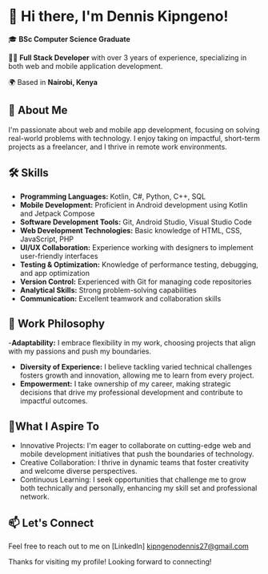 # 👋 Hi there, I'm Dennis Kipngeno!

🎓 **BSc Computer Science Graduate** 

👨‍💻 **Full Stack Developer** with over 3 years of experience, specializing in both web and mobile application development. 

🌍 Based in **Nairobi, Kenya**  

## 🚀 About Me
I'm passionate about web and mobile app development, focusing on solving real-world problems with technology. I enjoy taking on impactful, short-term projects as a freelancer, and I thrive in remote work environments.

## 🛠️ Skills
- **Programming Languages:** Kotlin, C#, Python, C++, SQL
- **Mobile Development:** Proficient in Android development using Kotlin and Jetpack Compose
- **Software Development Tools:** Git, Android Studio, Visual Studio Code
- **Web Development Technologies:** Basic knowledge of HTML, CSS, JavaScript, PHP
- **UI/UX Collaboration:** Experience working with designers to implement user-friendly interfaces
- **Testing & Optimization:** Knowledge of performance testing, debugging, and app optimization
- **Version Control:** Experienced with Git for managing code repositories
- **Analytical Skills:** Strong problem-solving capabilities
- **Communication:** Excellent teamwork and collaboration skills

## 💼 Work Philosophy
-**Adaptability:** I embrace flexibility in my work, choosing projects that align with my passions and push my boundaries.
- **Diversity of Experience:** I believe tackling varied technical challenges fosters growth and innovation, allowing me to learn from every project.
-   **Empowerment:** I take ownership of my career, making strategic decisions that drive my professional development and contribute to impactful outcomes.
## 🌱What I Aspire To
- Innovative Projects: I'm eager to collaborate on cutting-edge web and mobile development initiatives that push the boundaries of technology.
- Creative Collaboration: I thrive in dynamic teams that foster creativity and welcome diverse perspectives.
- Continuous Learning: I seek opportunities that challenge me to grow both technically and personally, enhancing my skill set and professional network.

## 📫 Let's Connect
Feel free to reach out to me on [LinkedIn] kipngenodennis27@gmail.com


Thanks for visiting my profile! Looking forward to connecting!
